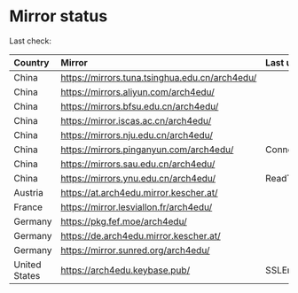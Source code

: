 <script src="./time.js"></script>
# Mirror status
Last check: <script type="text/javascript">localize(1672345222.4541552);</script>

|Country|Mirror|Last update|
|:------|:-----|:----------|
|China|https://mirrors.tuna.tsinghua.edu.cn/arch4edu/|<script type="text/javascript">localize(1672338726);</script>|
|China|https://mirrors.aliyun.com/arch4edu/|<script type="text/javascript">localize(1672252279);</script>|
|China|https://mirrors.bfsu.edu.cn/arch4edu/|<script type="text/javascript">localize(1672295544);</script>|
|China|https://mirror.iscas.ac.cn/arch4edu/|<script type="text/javascript">localize(1672338726);</script>|
|China|https://mirrors.nju.edu.cn/arch4edu/|<script type="text/javascript">localize(1672295544);</script>|
|China|https://mirrors.pinganyun.com/arch4edu/|ConnectTimeout|
|China|https://mirrors.sau.edu.cn/arch4edu/|<script type="text/javascript">localize(1671258899);</script>|
|China|https://mirrors.ynu.edu.cn/arch4edu/|ReadTimeout|
|Austria|https://at.arch4edu.mirror.kescher.at/|<script type="text/javascript">localize(1672295544);</script>|
|France|https://mirror.lesviallon.fr/arch4edu/|<script type="text/javascript">localize(1672295544);</script>|
|Germany|https://pkg.fef.moe/arch4edu/|<script type="text/javascript">localize(1672295544);</script>|
|Germany|https://de.arch4edu.mirror.kescher.at/|<script type="text/javascript">localize(1672295544);</script>|
|Germany|https://mirror.sunred.org/arch4edu/|<script type="text/javascript">localize(1672295544);</script>|
|United States|https://arch4edu.keybase.pub/|SSLError|

<script src="./tablefilter/tablefilter.js"></script>
<script src="./table.js"></script>
